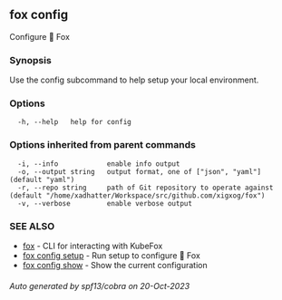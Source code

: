 ## fox config

Configure 🦊 Fox

### Synopsis


Use the config subcommand to help setup your local environment.


### Options

```
  -h, --help   help for config
```

### Options inherited from parent commands

```
  -i, --info            enable info output
  -o, --output string   output format, one of ["json", "yaml"] (default "yaml")
  -r, --repo string     path of Git repository to operate against (default "/home/xadhatter/Workspace/src/github.com/xigxog/fox")
  -v, --verbose         enable verbose output
```

### SEE ALSO

* [fox](fox.md)	 - CLI for interacting with KubeFox
* [fox config setup](fox_config_setup.md)	 - Run setup to configure 🦊 Fox
* [fox config show](fox_config_show.md)	 - Show the current configuration

###### Auto generated by spf13/cobra on 20-Oct-2023
